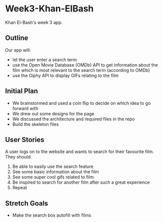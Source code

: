# Week3-Khan-ElBash

Khan El-Bash's week 3 app.

## Outline
Our app will:
- let the user enter a search term
- use the Open Movie Database (OMDb) API to get information about the film which is most relevant to the search term (according to OMDb)
- use the Giphy API to display GIFs relating to the film

## Initial Plan
- We brainstormed and used a coin flip to decide on which idea to go forward with
- We drew out some designs for the page
- We discussed the architecture and required files in the repo
- Build the skeleton files

## User Stories
A user logs on to the website and wants to search for their favourite film. They should:
1. Be able to easily use the search feature
2. See some basic information about the film
3. See some super cool gifs related to film
4. Be inspired to search for another film after such a great experience
5. Repeat

## Stretch Goals
- Make the search box autofill with films
